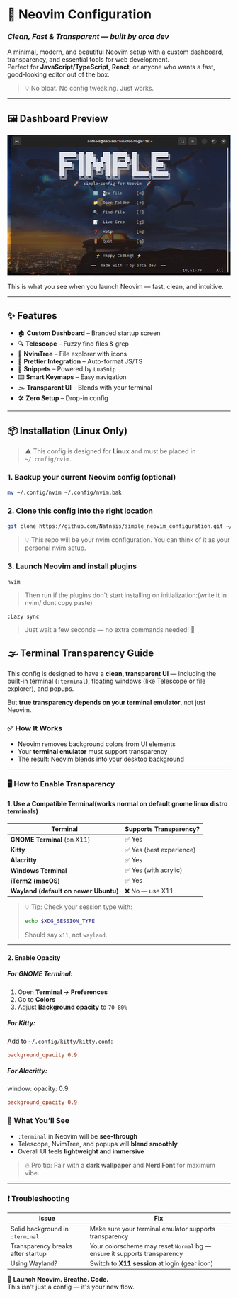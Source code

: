 # 🚀 Neovim Configuration

### _Clean, Fast & Transparent — built by orca dev_

A minimal, modern, and beautiful Neovim setup with a custom dashboard, transparency, and essential tools for web development.  
Perfect for **JavaScript/TypeScript**, **React**, or anyone who wants a fast, good-looking editor out of the box.

> 💡 No bloat. No config tweaking. Just works.

---

## 🖼️ Dashboard Preview

![Neovim Dashboard](screenshot.png)

This is what you see when you launch Neovim — fast, clean, and intuitive.

---

## ✨ Features

- 🏠 **Custom Dashboard** – Branded startup screen
- 🔍 **Telescope** – Fuzzy find files & grep
- 📁 **NvimTree** – File explorer with icons
- 💄 **Prettier Integration** – Auto-format JS/TS
- 🧩 **Snippets** – Powered by `LuaSnip`
- ⌨️ **Smart Keymaps** – Easy navigation
- 🌫️ **Transparent UI** – Blends with your terminal
- 🛠️ **Zero Setup** – Drop-in config

---

## 📦 Installation (Linux Only)

> ⚠️ This config is designed for **Linux** and must be placed in `~/.config/nvim`.

### 1. Backup your current Neovim config (optional)

```bash
mv ~/.config/nvim ~/.config/nvim.bak
```

### 2. Clone this config into the right location

```bash
git clone https://github.com/Natnsis/simple_neovim_configuration.git ~/.config/nvim
```

> 💡 This repo will be your nvim configuration. You can think of it as your personal nvim setup.

### 3. Launch Neovim and install plugins

```bash
nvim
```

> Then run if the plugins don't start installing on initialization:(write it in nvim/ dont copy paste)

```bach
:Lazy sync
```

> Just wait a few seconds — no extra commands needed! 🎉

## 🌫️ Terminal Transparency Guide

This config is designed to have a **clean, transparent UI** — including the built-in terminal (`:terminal`), floating windows (like Telescope or file explorer), and popups.

But **true transparency depends on your terminal emulator**, not just Neovim.

### ✅ How It Works

- Neovim removes background colors from UI elements
- Your **terminal emulator** must support transparency
- The result: Neovim blends into your desktop background

---

### 🖥️ How to Enable Transparency

#### 1. Use a Compatible Terminal(works normal on default gnome linux distro terminals)

| Terminal                              | Supports Transparency?   |
| ------------------------------------- | ------------------------ |
| **GNOME Terminal** (on X11)           | ✅ Yes                   |
| **Kitty**                             | ✅ Yes (best experience) |
| **Alacritty**                         | ✅ Yes                   |
| **Windows Terminal**                  | ✅ Yes (with acrylic)    |
| **iTerm2 (macOS)**                    | ✅ Yes                   |
| **Wayland (default on newer Ubuntu)** | ❌ No — use X11          |

> 💡 Tip: Check your session type with:
>
> ```bash
> echo $XDG_SESSION_TYPE
> ```
>
> Should say `x11`, not `wayland`.

---

#### 2. Enable Opacity

##### For GNOME Terminal:

1. Open **Terminal → Preferences**
2. Go to **Colors**
3. Adjust **Background opacity** to `70–80%`

##### For Kitty:

Add to `~/.config/kitty/kitty.conf`:

```conf
background_opacity 0.9
```

##### For Alacritty:

window:
opacity: 0.9

```conf
background_opacity 0.9
```

### 🚀 What You’ll See

- `:terminal` in Neovim will be **see-through**
- Telescope, NvimTree, and popups will **blend smoothly**
- Overall UI feels **lightweight and immersive**

> 🔥 Pro tip: Pair with a **dark wallpaper** and **Nerd Font** for maximum vibe.

---

### ❗ Troubleshooting

| Issue                             | Fix                                                                      |
| --------------------------------- | ------------------------------------------------------------------------ |
| Solid background in `:terminal`   | Make sure your terminal emulator supports transparency                   |
| Transparency breaks after startup | Your colorscheme may reset `Normal` bg — ensure it supports transparency |
| Using Wayland?                    | Switch to **X11 session** at login (gear icon)                           |

🚀 **Launch Neovim. Breathe. Code.**  
This isn't just a config — it's your new flow.

